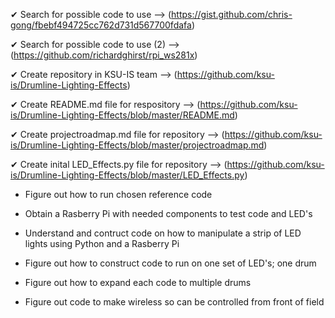 ✔ Search for possible code to use --> (https://gist.github.com/chris-gong/fbebf494725cc762d731d567700fdafa)

✔ Search for possible code to use (2) --> (https://github.com/richardghirst/rpi_ws281x)

✔ Create repository in KSU-IS team --> (https://github.com/ksu-is/Drumline-Lighting-Effects)

✔ Create README.md file for respository --> (https://github.com/ksu-is/Drumline-Lighting-Effects/blob/master/README.md)

✔ Create projectroadmap.md file for repository --> (https://github.com/ksu-is/Drumline-Lighting-Effects/blob/master/projectroadmap.md)

✔ Create inital LED_Effects.py file for repository --> (https://github.com/ksu-is/Drumline-Lighting-Effects/blob/master/LED_Effects.py)

- Figure out how to run chosen reference code

- Obtain a Rasberry Pi with needed components to test code and LED's

- Understand and contruct code on how to manipulate a strip of LED lights using Python and a Rasberry Pi

- Figure out how to construct code to run on one set of LED's; one drum

- Figure out how to expand each code to multiple drums

- Figure out code to make wireless so can be controlled from front of field